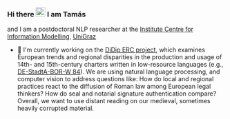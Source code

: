 ### Hi there <img src="https://user-images.githubusercontent.com/18350557/176309783-0785949b-9127-417c-8b55-ab5a4333674e.gif" width="22" height="22"/> I am Tamás

and I am a postdoctoral NLP researcher at the [Institute Centre for Information Modelling](https://informationsmodellierung.uni-graz.at/en/), [UniGraz](https://www.uni-graz.at)

- 🚀  I'm currently working on the [DiDip ERC project](https://cordis.europa.eu/project/id/101019327), which examines European trends and regional disparities in the production and usage of 14th- and 15th-century charters written in low-resource languages (e.g., [DE-StadtA-BOR-W 84](https://images.monasterium.net/img/DE-StadtA-BOR-W/Urkunden/StadtA_BORK-W_U084_r.JPG)). We are using natural language processing, and computer vision to address questions like: How do local and regional practices react to the diffusion of Roman law among European legal thinkers? How do seal and notarial signature authentication compare? Overall, we want to use distant reading on our medieval, sometimes heavily corrupted material.
